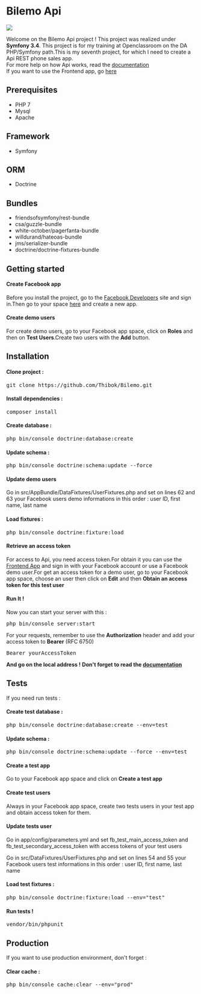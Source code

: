 <h1>Bilemo Api</h1>
<a href="https://www.codacy.com/app/Thibok/Bilemo?utm_source=github.com&amp;utm_medium=referral&amp;utm_content=Thibok/Bilemo&amp;utm_campaign=Badge_Grade"><img src="https://api.codacy.com/project/badge/Grade/05b1a936dcb64462a2a45a40ccec8be2"/></a>
<p>Welcome on the Bilemo Api project ! This project was realized under <strong>Symfony 3.4</strong>.
This project is for my training at Openclassroom on the DA PHP/Symfony path.This is my seventh project, for which I need to create a Api REST phone sales app.<br/>
For more help on how Api works, read the <a href="https://app.swaggerhub.com/apis-docs/Thibok/Bilemo/1.0.0">documentation</a><br/>
If you want to use the Frontend app, go <a href="https://github.com/Thibok/Frontend_Bilemo">here</a>
<h2>Prerequisites</h2>
<ul>
  <li>PHP 7</li>
  <li>Mysql</li>
  <li>Apache</li>
</ul>
<h2>Framework</h2>
<ul>
  <li>Symfony</li>
</ul>
<h2>ORM</h2>
<ul>
  <li>Doctrine</li>
</ul>
<h2>Bundles</h2>
<ul>
  <li>friendsofsymfony/rest-bundle</li>
  <li>csa/guzzle-bundle</li>
  <li>white-october/pagerfanta-bundle</li>
  <li>willdurand/hateoas-bundle</li>
  <li>jms/serializer-bundle</li>
  <li>doctrine/doctrine-fixtures-bundle</li>
</ul>
<h2>Getting started</h2>
<h4>Create Facebook app</h4>
<p>Before you install the project, go to the <a href="https://developers.facebook.com/">Facebook Developers</a> site and sign in.Then go to your space <a href="https://developers.facebook.com/apps">here</a> and create a new app.</p>
<h4>Create demo users</h4>
<p>For create demo users, go to your Facebook app space, click on <strong>Roles</strong> and then on <strong>Test Users</strong>.Create two users with the <strong>Add</strong> button.</p>
<h2>Installation</h2>
<h4>Clone project :</h4>
<pre>git clone https://github.com/Thibok/Bilemo.git</pre>
<h4>Install dependencies :</h4>
<pre>composer install</pre>
<h4>Create database :</h4>
<pre>php bin/console doctrine:database:create</pre>
<h4>Update schema :</h4>
<pre>php bin/console doctrine:schema:update --force</pre>
<h4>Update demo users</h4>
<p>Go in src/AppBundle/DataFixtures/UserFixtures.php and set on lines 62 and 63 your Facebook users demo informations in this order : user ID, first name, last name</p>
<h4>Load fixtures :</h4>
<pre>php bin/console doctrine:fixture:load</pre>
<h4>Retrieve an access token</h4>
<p>For access to Api, you need access token.For obtain it you can use the <a href="https://github.com/Thibok/Frontend_Bilemo">Frontend App</a> and sign in with your Facebook account or use a Facebook demo user.For get an access token for a demo user, go to your Facebook app space, choose an user then click on <strong>Edit</strong> and then <strong>Obtain an access token for this test user</strong></p>
<h4>Run It !</h4>
<p>Now you can start your server with this :</p>
<pre>php bin/console server:start</pre>
<p>For your requests, remember to use the <strong>Authorization</strong> header and add your access token to <strong>Bearer</strong> (RFC 6750)</p>
<pre>Bearer yourAccessToken</pre>
<strong>And go on the local address !</strong>
<strong>Don't forget to read the <a href="https://app.swaggerhub.com/apis-docs/Thibok/Bilemo/1.0.0">documentation</a></strong>
<h2>Tests</h2>
<p>If you need run tests :</p> 
<h4>Create test database :</h4>
<pre>php bin/console doctrine:database:create --env=test</pre>
<h4>Update schema :</h4>
<pre>php bin/console doctrine:schema:update --force --env=test</pre>
<h4>Create a test app</h4>
<p>Go to your Facebook app space and click on <strong>Create a test app</strong></p>
<h4>Create test users</h4>
<p>Always in your Facebook app space, create two tests users in your test app and obtain access token for them.</p>
<h4>Update tests user</h4>
<p>Go in app/config/parameters.yml and set fb_test_main_access_token and fb_test_secondary_access_token with access tokens of your test users</p>
<p>Go in src/DataFixtures/UserFixtures.php and set on lines 54 and 55 your Facebook users test informations in this order : user ID, first name, last name</p>
<h4>Load test fixtures :</h4>
<pre>php bin/console doctrine:fixture:load --env="test"</pre>
<h4>Run tests !</h4>
<pre>vendor/bin/phpunit</pre>
<h2>Production</h2>
<p>If you want to use production environment, don't forget :</p>
<h4>Clear cache :</h4>
<pre>php bin/console cache:clear --env="prod"</pre>
